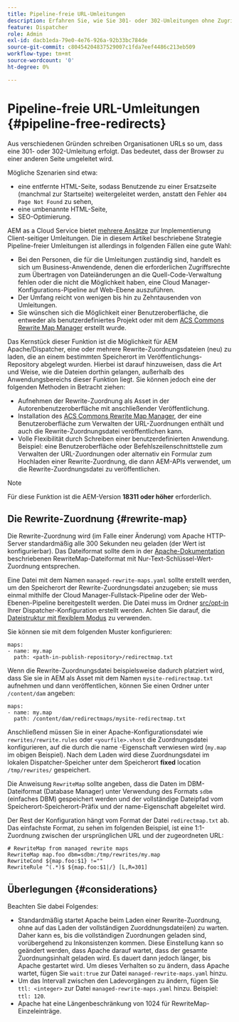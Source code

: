 ```yaml
---
title: Pipeline-freie URL-Umleitungen
description: Erfahren Sie, wie Sie 301- oder 302-Umleitungen ohne Zugriff auf Git- oder Cloud Manager-Pipelines deklarieren.
feature: Dispatcher
role: Admin
exl-id: dacb1eda-79e0-4e76-926a-92b33bc784de
source-git-commit: c80454204837529007c1fda7eef4486c213eb509
workflow-type: tm+mt
source-wordcount: '0'
ht-degree: 0%

---
```


# Pipeline-freie URL-Umleitungen {#pipeline-free-redirects}

Aus verschiedenen Gründen schreiben Organisationen URLs so um, dass eine 301- oder 302-Umleitung erfolgt. Das bedeutet, dass der Browser zu einer anderen Seite umgeleitet wird.

Mögliche Szenarien sind etwa:

* eine entfernte HTML-Seite, sodass Benutzende zu einer Ersatzseite (manchmal zur Startseite) weitergeleitet werden, anstatt den Fehler `404 Page Not Found` zu sehen,
* eine umbenannte HTML-Seite,
* SEO-Optimierung.

AEM as a Cloud Service bietet [mehrere Ansätze](https://experienceleague.adobe.com/de/docs/experience-manager-learn/foundation/administration/url-redirection) zur Implementierung Client-seitiger Umleitungen. Die in diesem Artikel beschriebene Strategie Pipeline-freier Umleitungen ist allerdings in folgenden Fällen eine gute Wahl:

* Bei den Personen, die für die Umleitungen zuständig sind, handelt es sich um Business-Anwendende, denen die erforderlichen Zugriffsrechte zum Übertragen von Dateiänderungen an die Quell-Code-Verwaltung fehlen oder die nicht die Möglichkeit haben, eine Cloud Manager-Konfigurations-Pipeline auf Web-Ebene auszuführen.
* Der Umfang reicht von wenigen bis hin zu Zehntausenden von Umleitungen.
* Sie wünschen sich die Möglichkeit einer Benutzeroberfläche, die entweder als benutzerdefiniertes Projekt oder mit dem [ACS Commons Rewrite Map Manager](https://adobe-consulting-services.github.io/acs-aem-commons/features/redirect-map-manager/index.html) erstellt wurde.

Das Kernstück dieser Funktion ist die Möglichkeit für AEM Apache/Dispatcher, eine oder mehrere Rewrite-Zuordnungsdateien (neu) zu laden, die an einem bestimmten Speicherort im Veröffentlichungs-Repository abgelegt wurden. Hierbei ist darauf hinzuweisen, dass die Art und Weise, wie die Dateien dorthin gelangen, außerhalb des Anwendungsbereichs dieser Funktion liegt. Sie können jedoch eine der folgenden Methoden in Betracht ziehen:

* Aufnehmen der Rewrite-Zuordnung als Asset in der Autorenbenutzeroberfläche mit anschließender Veröffentlichung.
* Installation des [ACS Commons Rewrite Map Manager](https://adobe-consulting-services.github.io/acs-aem-commons/features/redirect-map-manager/index.html), der eine Benutzeroberfläche zum Verwalten der URL-Zuordnungen enthält und auch die Rewrite-Zuordnungsdatei veröffentlichen kann.
* Volle Flexibilität durch Schreiben einer benutzerdefinierten Anwendung. Beispiel: eine Benutzeroberfläche oder Befehlszeilenschnittstelle zum Verwalten der URL-Zuordnungen oder alternativ ein Formular zum Hochladen einer Rewrite-Zuordnung, die dann AEM-APIs verwendet, um die Rewrite-Zuordnungsdatei zu veröffentlichen.

>[!NOTE]
> Für diese Funktion ist die AEM-Version **18311 oder höher** erforderlich.

## Die Rewrite-Zuordnung {#rewrite-map}

Die Rewrite-Zuordnung wird (im Falle einer Änderung) vom Apache HTTP-Server standardmäßig alle 300 Sekunden neu geladen (der Wert ist konfigurierbar). Das Dateiformat sollte dem in der [Apache-Dokumentation](https://httpd.apache.org/docs/2.4/rewrite/rewritemap.html#txt) beschriebenen RewriteMap-Dateiformat mit Nur-Text-Schlüssel-Wert-Zuordnung entsprechen.

Eine Datei mit dem Namen `managed-rewrite-maps.yaml` sollte erstellt werden, um den Speicherort der Rewrite-Zuordnungsdatei anzugeben; sie muss einmal mithilfe der Cloud Manager-Fullstack-Pipeline oder der Web-Ebenen-Pipeline bereitgestellt werden. Die Datei muss im Ordner [src/opt-in](https://github.com/adobe/aem-project-archetype/tree/develop/src/main/archetype/dispatcher.cloud/src/opt-in) Ihrer Dispatcher-Konfiguration erstellt werden. Achten Sie darauf, die [Dateistruktur mit flexiblem Modus](/help/implementing/dispatcher/validation-debug.md#flexible-mode-file-structure) zu verwenden.

Sie können sie mit dem folgenden Muster konfigurieren:

```
maps:
- name: my.map
  path: <path-in-publish-repository>/redirectmap.txt
```

Wenn die Rewrite-Zuordnungsdatei beispielsweise dadurch platziert wird, dass Sie sie in AEM als Asset mit dem Namen `mysite-redirectmap.txt` aufnehmen und dann veröffentlichen, können Sie einen Ordner unter `/content/dam` angeben:

```
maps:
- name: my.map
  path: /content/dam/redirectmaps/mysite-redirectmap.txt
```

Anschließend müssen Sie in einer Apache-Konfigurationsdatei wie `rewrites/rewrite.rules` oder `<yourfile>.vhost` die Zuordnungsdatei konfigurieren, auf die durch die name -Eigenschaft verwiesen wird (`my.map` im obigen Beispiel). Nach dem Laden wird diese Zuordnungsdatei im lokalen Dispatcher-Speicher unter dem Speicherort **fixed** location `/tmp/rewrites/` gespeichert.

Die Anweisung `RewriteMap` sollte angeben, dass die Daten im DBM-Dateiformat (Database Manager) unter Verwendung des Formats `sdbm` (einfaches DBM) gespeichert werden und der vollständige Dateipfad vom Speicherort-Speicherort-Präfix und der name-Eigenschaft abgeleitet wird.

Der Rest der Konfiguration hängt vom Format der Datei `redirectmap.txt` ab. Das einfachste Format, zu sehen im folgenden Beispiel, ist eine 1:1-Zuordnung zwischen der ursprünglichen URL und der zugeordneten URL:

```
# RewriteMap from managed rewrite maps
RewriteMap map.foo dbm=sdbm:/tmp/rewrites/my.map
RewriteCond ${map.foo:$1} !=""
RewriteRule ^(.*)$ ${map.foo:$1|/} [L,R=301]
```


## Überlegungen {#considerations}

Beachten Sie dabei Folgendes:

* Standardmäßig startet Apache beim Laden einer Rewrite-Zuordnung, ohne auf das Laden der vollständigen Zuorddnungsdatei(en) zu warten. Daher kann es, bis die vollständigen Zuordnungen geladen sind, vorübergehend zu Inkonsistenzen kommen. Diese Einstellung kann so geändert werden, dass Apache darauf wartet, dass der gesamte Zuordnungsinhalt geladen wird. Es dauert dann jedoch länger, bis Apache gestartet wird. Um dieses Verhalten so zu ändern, dass Apache wartet, fügen Sie `wait:true` zur Datei `managed-rewrite-maps.yaml` hinzu.
* Um das Intervall zwischen den Ladevorgängen zu ändern, fügen Sie `ttl: <integer>` zur Datei `managed-rewrite-maps.yaml` hinzu. Beispiel: `ttl: 120`.
* Apache hat eine Längenbeschränkung von 1024 für RewriteMap-Einzeleinträge.
